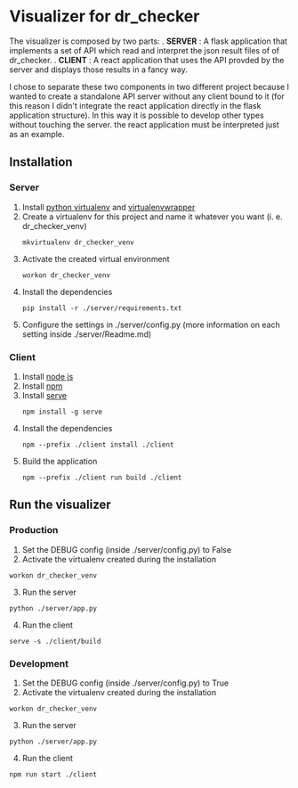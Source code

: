 # Visualizer for dr_checker
The visualizer is composed by two parts:
. **SERVER** : A flask application that implements a set of API which read and interpret the json result files of of dr_checker.
. **CLIENT** : A react application that uses the API provded by the server and displays those results in a fancy way.

I chose to separate these two components in two different project because I wanted to create a standalone API server without any client bound to it (for this reason I didn't integrate the react application directly in the flask application structure).
In this way it is possible to develop other types without touching the server. the react application must be interpreted just as an example.

## Installation

### Server
1. Install [python virtualenv](https://virtualenv.pypa.io/en/stable/) and [virtualenvwrapper](https://virtualenvwrapper.readthedocs.io/en/latest/)
2. Create a virtualenv for this project and name it whatever you want (i. e. dr_checker_venv)
    ```
    mkvirtualenv dr_checker_venv
    ```
3. Activate the created virtual environment
    ```
    workon dr_checker_venv
    ```
4. Install the dependencies
    ```
    pip install -r ./server/requirements.txt
    ```
5. Configure the settings in ./server/config.py (more information on each setting inside ./server/Readme.md)

### Client
1. Install [node js](https://nodejs.org/it/)
2. Install [npm](https://www.npmjs.com/)
3. Install [serve](https://www.npmjs.com/package/serve)
    ```
    npm install -g serve
    ```
4. Install the dependencies
    ```
    npm --prefix ./client install ./client
    ```
5. Build the application
    ```
    npm --prefix ./client run build ./client
    ```

## Run the visualizer

### Production
1. Set the DEBUG config (inside ./server/config.py) to False
2. Activate the virtualenv created during the installation
```
workon dr_checker_venv
```
3. Run the server
```
python ./server/app.py
```
4. Run the client
```
serve -s ./client/build
```

### Development
1. Set the DEBUG config (inside ./server/config.py) to True
2. Activate the virtualenv created during the installation
```
workon dr_checker_venv
```
3. Run the server
```
python ./server/app.py
```
4. Run the client
```
npm run start ./client
```
